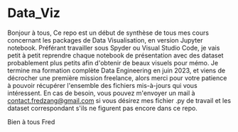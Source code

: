 # Data_Viz


Bonjour à tous,
Ce repo est un début de synthèse de tous mes cours concernant les packages de Data Visualisation, en version Jupyter notebook.
Préférant travailler sous Spyder ou Visual Studio Code, je vais petit à petit reprendre chaque notebook de présentation avec des dataset probablement plus petits
afin d'obtenir de beaux visuels pour mémo.
Je termine ma formation complète Data Engineering en juin 2023, et viens de décrocher une première mission freelance, alors merci pour votre patience à pouvoir récupérer
l'ensemble des fichiers mis-à-jours qui vous intéressent.
En cas de besoin, vous pouvez m'envoyer un mail à contact.fredzang@gmail.com si vous désirez mes fichier .py de travail et les dataset correspondant s'ils ne figurent pas 
encore dans ce repo.

Bien à tous
Fred
